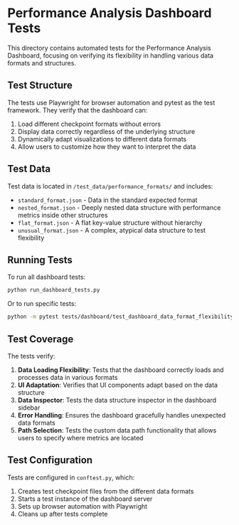 # Performance Analysis Dashboard Tests

This directory contains automated tests for the Performance Analysis Dashboard, focusing on verifying its flexibility in handling various data formats and structures.

## Test Structure

The tests use Playwright for browser automation and pytest as the test framework. They verify that the dashboard can:

1. Load different checkpoint formats without errors
2. Display data correctly regardless of the underlying structure
3. Dynamically adapt visualizations to different data formats
4. Allow users to customize how they want to interpret the data

## Test Data

Test data is located in `/test_data/performance_formats/` and includes:

- `standard_format.json` - Data in the standard expected format
- `nested_format.json` - Deeply nested data structure with performance metrics inside other structures
- `flat_format.json` - A flat key-value structure without hierarchy
- `unusual_format.json` - A complex, atypical data structure to test flexibility

## Running Tests

To run all dashboard tests:

```bash
python run_dashboard_tests.py
```

Or to run specific tests:

```bash
python -m pytest tests/dashboard/test_dashboard_data_format_flexibility.py -v
```

## Test Coverage

The tests verify:

1. **Data Loading Flexibility**: Tests that the dashboard correctly loads and processes data in various formats
2. **UI Adaptation**: Verifies that UI components adapt based on the data structure
3. **Data Inspector**: Tests the data structure inspector in the dashboard sidebar
4. **Error Handling**: Ensures the dashboard gracefully handles unexpected data formats
5. **Path Selection**: Tests the custom data path functionality that allows users to specify where metrics are located

## Test Configuration

Tests are configured in `conftest.py`, which:

1. Creates test checkpoint files from the different data formats
2. Starts a test instance of the dashboard server
3. Sets up browser automation with Playwright
4. Cleans up after tests complete
